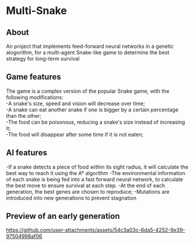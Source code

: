 # Multi-Snake

## About

An project that implements feed-forward neural networks in a genetic alogorithm, for a multi-agent Snake-like game to determine the best strategy for long-term survival

## Game features

The game is a complex version of the popular Snake game, with the following modifications:<br>
-A snake's size, speed and vision will decrease over time; <br>
-A snake can eat another snake if one is bigger by a certain percentage than the other; <br>
-The food can be poisonous, reducing a snake's size instead of increasing it;<br>
-The food will disappear after some time if it is not eaten;<br>


## AI features
-If a snake detects a piece of food within its sight radius, it will calculate the best way to reach it using the A* algorithm
-The environmental information of each snake is being fed into a fast forward neural network, to calculate the best move to ensure survival at each step.
-At the end of each generation, the best genes are chosen to reproduce;
-Mutations are introduced into new generations to prevent stagnation

## Preview of an early generation




https://github.com/user-attachments/assets/54c3a03c-6da5-4252-9e39-97504998af06

